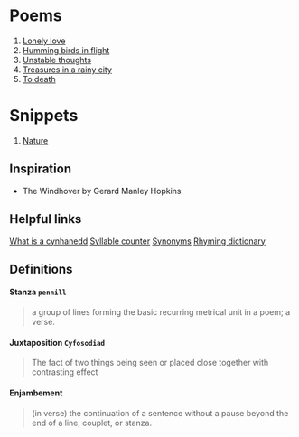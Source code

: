 # Poems

1. [Lonely love](/Lonely%20love.txt)
2. [Humming birds in flight](/Humming%20birds%20in%20flight.txt)
3. [Unstable thoughts](/Unstable%20thoughts.txt)
4. [Treasures in a rainy city](/Treasures%20in%20a%20rainy%20city.txt)
5. [To death](/To%20death.txt)

# Snippets

1. [Nature](/Nature.snippet.txt)

## Inspiration

- The Windhover by Gerard Manley Hopkins

## Helpful links

[What is a cynhanedd](http://www.poetsgraves.co.uk/forum/viewtopic.php?t=12138)
[Syllable counter](https://www.howmanysyllables.com/syllable_counter/)
[Synonyms](https://www.thesaurus.com/)
[Rhyming dictionary](https://www.rhymer.com/)

## Definitions

#### Stanza `pennill`

> a group of lines forming the basic recurring metrical unit in a poem; a verse.

#### Juxtaposition `Cyfosodiad`

> The fact of two things being seen or placed close together with contrasting effect

#### Enjambement

> (in verse) the continuation of a sentence without a pause beyond the end of a line, couplet, or stanza.
